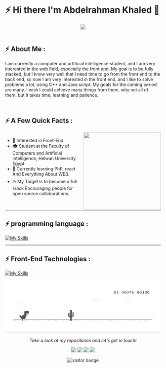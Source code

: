 # ⚡ Hi there I'm Abdelrahman Khaled 👋

<div align="center">
<img src="https://i.imgur.com/8MupZHY.gif" width="400px"/>
</div>

<br>

## ⚡ About Me :

I am currently a computer and artificial intelligence student, and I am very interested in the web field, especially the front end. My goal is to be fully stacked, but I know very well that I need time to go from the front end to the back end, so now I am very interested in the front end, and I like to solve problems a lot, using C++ and Java script. My goals for the coming period are many. I wish I could achieve many things from them, why not all of them, but it takes time, learning and patience.

<br>

## ⚡ A Few Quick Facts :


<img align='right' src='https://media1.tenor.com/images/763645168fe913c18e4d52385e91cccc/tenor.gif?itemid=11550101' height = "250" width="250">


<ul>

  <br>
  
<li> 🧐   Interested in Front-End.</li>
<li> 🎓   Student at the Faculty of Computers and Artificial Intelligence, Helwan University, Egypt</li>
<li> 🌱   Currently learning PhP, react And Everything About WEB.</li>
<li> ⛵   My Target Is to become a full srack Encouraging people for open source collaborations.</li>
</ul>

<br>

<hr>

## ⚡ programming language :

[![My Skills](https://skillicons.dev/icons?i=cpp,js&perline=15)](https://skillicons.dev)

<hr>

## ⚡️ Front-End Technologies :

[![My Skills](https://skillicons.dev/icons?i=react,bootstrap,css,html,jquery,sass,&perline=10)](https://skillicons.dev)


![Dino](https://raw.githubusercontent.com/sanket9006/sanket9006/master/dino.gif)


<p align="center">
  <i>Take a look at my repositories and let's get in touch!</i>

<p align="center">
    <a href="" alt="Twitter"><img src="https://img.shields.io/badge/Twitter-1DA1F2?style=for-the-badge&logo=twitter&logoColor=white"></a>
    <a href="https://www.linkedin.com/in/abdelrahman-khaled12/"alt="Linkedin"><img src="https://img.shields.io/badge/LinkedIn-0077B5?style=for-the-badge&logo=linkedin&logoColor=white"></a>
    <a href="https://www.facebook.com/profile.php?id=100012970092361" alt="Facebook"><img src="https://img.shields.io/badge/Facebook-1877F2?style=for-the-badge&logo=facebook&logoColor=white"></a>
    <a href="https://github.com/Abdelrahmankhaled12" alt="GitHub"><img src="https://img.shields.io/badge/GitHub-100000?style=for-the-badge&logo=github&logoColor=white"></a>

<p  align="center">
<!--<img src="https://visitor-badge.glitch.me/badge?page_id=halfrost.halfrost" alt="visitor badge"/>-->
<img src="https://visitor-badge.laobi.icu/badge?page_id=halfrost.halfrost" alt="visitor badge"/>       
</p>

</p>


